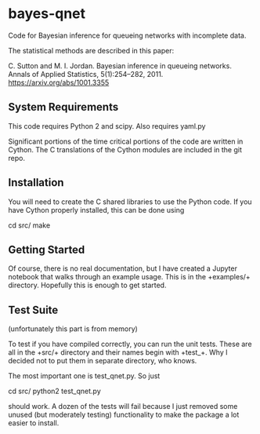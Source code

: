 # bayes-qnet

Code for Bayesian inference for queueing networks with incomplete data.

The statistical methods are described in this paper:

  C. Sutton and M. I. Jordan. 
  Bayesian inference in queueing networks. 
  Annals of Applied Statistics, 5(1):254–282, 2011.
  https://arxiv.org/abs/1001.3355

## System Requirements

This code requires Python 2 and scipy. Also requires
yaml.py

Significant portions
of the time critical portions of the code 
are written in Cython. The C translations
of the Cython modules are included in the git repo.

## Installation

You will need to create the C shared libraries
to use the Python code. If you have Cython properly
installed, this can be done using

  cd src/
  make

## Getting Started

Of course, there is no real documentation,
but I have created a Jupyter notebook that walks
through an example usage. This is in the +examples/+
directory. Hopefully this is enough to get started.

## Test Suite

(unfortunately this part is from memory)

To test if you have compiled correctly, you can run the unit
tests. These are all in the +src/+ directory and their
names begin with +test_+. Why I decided not to put them
in separate directory, who knows.

The most important one is test_qnet.py. So just

  cd src/
  python2 test_qnet.py

should work. A dozen of the tests will fail because I just
removed some unused (but moderately testing) functionality
to make the package a lot easier to install.


